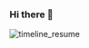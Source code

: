 ### Hi there 👋

![timeline_resume](https://github.com/hollyyfc/hollyyfc/assets/72481103/5d719a57-718d-4cc6-b3a5-1ca4ea48ab91)

